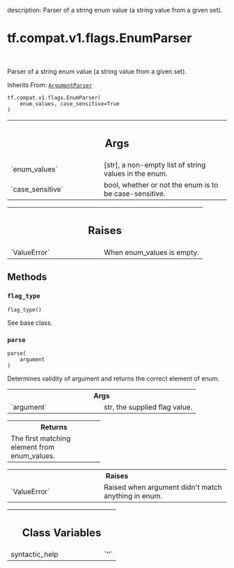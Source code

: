 description: Parser of a string enum value (a string value from a given set).

<div itemscope itemtype="http://developers.google.com/ReferenceObject">
<meta itemprop="name" content="tf.compat.v1.flags.EnumParser" />
<meta itemprop="path" content="Stable" />
<meta itemprop="property" content="__init__"/>
<meta itemprop="property" content="flag_type"/>
<meta itemprop="property" content="parse"/>
<meta itemprop="property" content="syntactic_help"/>
</div>

# tf.compat.v1.flags.EnumParser

<!-- Insert buttons and diff -->

<table class="tfo-notebook-buttons tfo-api nocontent" align="left">

</table>



Parser of a string enum value (a string value from a given set).

Inherits From: [`ArgumentParser`](../../../../tf/compat/v1/flags/ArgumentParser.md)

<pre class="devsite-click-to-copy prettyprint lang-py tfo-signature-link">
<code>tf.compat.v1.flags.EnumParser(
    enum_values, case_sensitive=True
)
</code></pre>



<!-- Placeholder for "Used in" -->


<!-- Tabular view -->
 <table class="responsive fixed orange">
<colgroup><col width="214px"><col></colgroup>
<tr><th colspan="2"><h2 class="add-link">Args</h2></th></tr>

<tr>
<td>
`enum_values`
</td>
<td>
[str], a non-empty list of string values in the enum.
</td>
</tr><tr>
<td>
`case_sensitive`
</td>
<td>
bool, whether or not the enum is to be case-sensitive.
</td>
</tr>
</table>



<!-- Tabular view -->
 <table class="responsive fixed orange">
<colgroup><col width="214px"><col></colgroup>
<tr><th colspan="2"><h2 class="add-link">Raises</h2></th></tr>

<tr>
<td>
`ValueError`
</td>
<td>
When enum_values is empty.
</td>
</tr>
</table>



## Methods

<h3 id="flag_type"><code>flag_type</code></h3>

<pre class="devsite-click-to-copy prettyprint lang-py tfo-signature-link">
<code>flag_type()
</code></pre>

See base class.


<h3 id="parse"><code>parse</code></h3>

<pre class="devsite-click-to-copy prettyprint lang-py tfo-signature-link">
<code>parse(
    argument
)
</code></pre>

Determines validity of argument and returns the correct element of enum.


<!-- Tabular view -->
 <table class="responsive fixed orange">
<colgroup><col width="214px"><col></colgroup>
<tr><th colspan="2">Args</th></tr>

<tr>
<td>
`argument`
</td>
<td>
str, the supplied flag value.
</td>
</tr>
</table>



<!-- Tabular view -->
 <table class="responsive fixed orange">
<colgroup><col width="214px"><col></colgroup>
<tr><th colspan="2">Returns</th></tr>
<tr class="alt">
<td colspan="2">
The first matching element from enum_values.
</td>
</tr>

</table>



<!-- Tabular view -->
 <table class="responsive fixed orange">
<colgroup><col width="214px"><col></colgroup>
<tr><th colspan="2">Raises</th></tr>

<tr>
<td>
`ValueError`
</td>
<td>
Raised when argument didn't match anything in enum.
</td>
</tr>
</table>







<!-- Tabular view -->
 <table class="responsive fixed orange">
<colgroup><col width="214px"><col></colgroup>
<tr><th colspan="2"><h2 class="add-link">Class Variables</h2></th></tr>

<tr>
<td>
syntactic_help<a id="syntactic_help"></a>
</td>
<td>
`''`
</td>
</tr>
</table>

